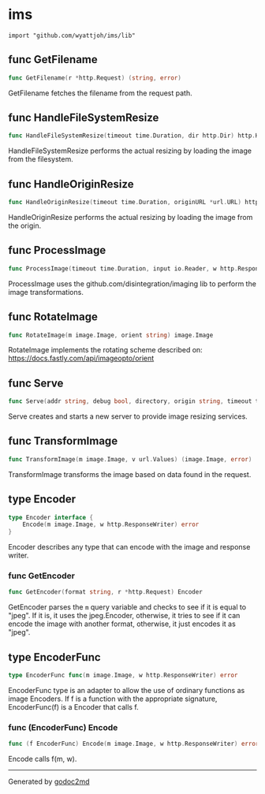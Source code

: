 
# ims
    import "github.com/wyattjoh/ims/lib"






## func GetFilename
``` go
func GetFilename(r *http.Request) (string, error)
```
GetFilename fetches the filename from the request path.


## func HandleFileSystemResize
``` go
func HandleFileSystemResize(timeout time.Duration, dir http.Dir) http.HandlerFunc
```
HandleFileSystemResize performs the actual resizing by loading the image
from the filesystem.


## func HandleOriginResize
``` go
func HandleOriginResize(timeout time.Duration, originURL *url.URL) http.HandlerFunc
```
HandleOriginResize performs the actual resizing by loading the image
from the origin.


## func ProcessImage
``` go
func ProcessImage(timeout time.Duration, input io.Reader, w http.ResponseWriter, r *http.Request) error
```
ProcessImage uses the github.com/disintegration/imaging lib to perform the
image transformations.


## func RotateImage
``` go
func RotateImage(m image.Image, orient string) image.Image
```
RotateImage implements the rotating scheme described on:
<a href="https://docs.fastly.com/api/imageopto/orient">https://docs.fastly.com/api/imageopto/orient</a>


## func Serve
``` go
func Serve(addr string, debug bool, directory, origin string, timeout time.Duration) error
```
Serve creates and starts a new server to provide image resizing services.


## func TransformImage
``` go
func TransformImage(m image.Image, v url.Values) (image.Image, error)
```
TransformImage transforms the image based on data found in the request.



## type Encoder
``` go
type Encoder interface {
    Encode(m image.Image, w http.ResponseWriter) error
}
```
Encoder describes any type that can encode with the image and response
writer.









### func GetEncoder
``` go
func GetEncoder(format string, r *http.Request) Encoder
```
GetEncoder parses the `m` query variable and checks to see if it is equal to
"jpeg". If it is, it uses the jpeg.Encoder, otherwise, it tries to see if it
can encode the image with another format, otherwise, it just encodes it as
"jpeg".




## type EncoderFunc
``` go
type EncoderFunc func(m image.Image, w http.ResponseWriter) error
```
EncoderFunc type is an adapter to allow the use of
ordinary functions as image Encoders. If f is a function
with the appropriate signature, EncoderFunc(f) is a
Encoder that calls f.











### func (EncoderFunc) Encode
``` go
func (f EncoderFunc) Encode(m image.Image, w http.ResponseWriter) error
```
Encode calls f(m, w).









- - -
Generated by [godoc2md](http://godoc.org/github.com/davecheney/godoc2md)